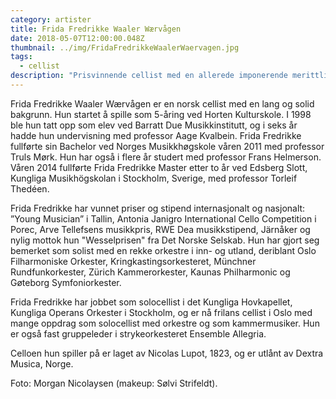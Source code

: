 ```yaml
---
category: artister
title: Frida Fredrikke Waaler Wærvågen
date: 2018-05-07T12:00:00.048Z
thumbnail: ../img/FridaFredrikkeWaalerWaervagen.jpg
tags:
  - cellist
description: "Prisvinnende cellist med en allerede imponerende merittliste, fast gruppeleder i Ensemble Allegria og med jevlige oppdrag med store internasjonale orkestre."
---
```

Frida Fredrikke Waaler Wærvågen er en norsk cellist med en lang og solid bakgrunn. Hun startet å spille som 5-åring ved Horten Kulturskole. I 1998 ble hun tatt opp som elev ved Barratt Due Musikkinstitutt, og i seks år hadde hun undervisning med professor Aage Kvalbein. Frida Fredrikke fullførte sin Bachelor ved Norges Musikkhøgskole våren 2011 med professor Truls Mørk. Hun har også i flere år studert med professor Frans Helmerson. Våren 2014 fullførte Frida Fredrikke Master etter to år ved Edsberg Slott, Kungliga Musikhögskolan i Stockholm, Sverige, med professor Torleif Thedéen.

Frida Fredrikke har vunnet priser og stipend internasjonalt og nasjonalt: ”Young Musician” i Tallin, Antonia Janigro International Cello Competition i Porec, Arve Tellefsens musikkpris, RWE Dea musikkstipend, Järnåker og nylig mottok hun "Wesselprisen" fra Det Norske Selskab. Hun har gjort seg bemerket som solist med en rekke orkestre i inn- og utland, deriblant Oslo Filharmoniske Orkester, Kringkastingsorkesteret, Münchner Rundfunkorkester, Zürich Kammerorkester, Kaunas Philharmonic og Gøteborg Symfoniorkester.

Frida Fredrikke har jobbet som solocellist i det Kungliga Hovkapellet, Kungliga Operans Orkester i Stockholm, og er nå frilans cellist i Oslo med mange oppdrag som solocellist med orkestre og som kammermusiker. Hun er også fast gruppeleder i strykeorkesteret Ensemble Allegria.

Celloen hun spiller på er laget av Nicolas Lupot, 1823, og er utlånt av Dextra Musica, Norge.

Foto: Morgan Nicolaysen (makeup: Sølvi Strifeldt).
